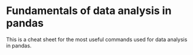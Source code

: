 # Fundamentals of data analysis in pandas

This is a cheat sheet for the most useful commands used for data analysis in pandas.
